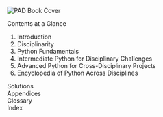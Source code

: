 ![PAD Book Cover](Images/BookCoverFull.png)

Contents at a Glance

1. Introduction
2. Disciplinarity
3. Python Fundamentals
4. Intermediate Python for Disciplinary Challenges
5. Advanced Python for Cross-Disciplinary Projects
6. Encyclopedia of Python Across Disciplines

Solutions  
Appendices  
Glossary  
Index  
